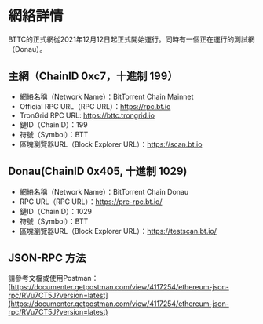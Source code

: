 # 網絡詳情

BTTC的正式網從2021年12月12日起正式開始運行。同時有一個正在運行的測試網（Donau）。

## 主網（ChainID 0xc7，十進制 199）

* 網絡名稱（Network Name）：BitTorrent Chain Mainnet
* Official RPC URL（RPC URL）：https://rpc.bt.io
* TronGrid RPC URL: https://bttc.trongrid.io
* 鏈ID（ChainID）：199
* 符號（Symbol）：BTT
* 區塊瀏覽器URL（Block Explorer URL）：https://scan.bt.io

## Donau(ChainID 0x405, 十進制 1029)

* 網絡名稱（Network Name）：BitTorrent Chain Donau
* RPC URL（RPC URL）：https://pre-rpc.bt.io/ 
* 鏈ID（ChainID）：1029
* 符號（Symbol）：BTT
* 區塊瀏覽器URL（Block Explorer URL）：https://testscan.bt.io/

## JSON-RPC 方法

請參考文檔或使用Postman：[https://documenter.getpostman.com/view/4117254/ethereum-json-rpc/RVu7CT5J?version=latest](https://documenter.getpostman.com/view/4117254/ethereum-json-rpc/RVu7CT5J?version=latest)